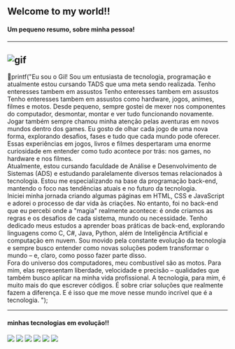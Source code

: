 ## Welcome to my world!!
#### Um pequeno resumo, sobre minha pessoa!

------
![gif](https://media4.giphy.com/media/v1.Y2lkPTc5MGI3NjExczJwaTlobWN0eTJiazFpOXRqZGwzbzBrNHhtYWZ2dXMxcjhybmllbiZlcD12MV9pbnRlcm5hbF9naWZfYnlfaWQmY3Q9Zw/vTr3WiTdqpL6GOT5mF/giphy.gif)
------
🙋printf("Eu sou o Gil!
Sou um entusiasta de tecnologia, programação e atualmente estou cursando TADS que uma meta sendo realizada. Tenho enteresses tambem em assustos Tenho enteresses tambem em assustos Tenho enteresses tambem em assustos como hardware, jogos, animes, filmes e motos. Desde pequeno, sempre gostei de mexer nos componentes do computador, desmontar, montar e ver tudo funcionando novamente.<br> Jogar também sempre chamou minha atenção pelas aventuras em novos mundos dentro dos games. Eu gosto de olhar cada jogo de uma nova forma, explorando desafios, fases e tudo que cada mundo pode oferecer. Essas experiências em jogos, livros e filmes despertaram uma enorme curiosidade em entender como tudo acontece por trás: nos games, no hardware e nos filmes.<br> Atualmente, estou cursando faculdade de Análise e Desenvolvimento de Sistemas (ADS) e estudando paralelamente diversos temas relacionados à tecnologia. Estou me especializando na base da programação back-end, mantendo o foco nas tendências atuais e no futuro da tecnologia.<br> Iniciei minha jornada criando algumas páginas em HTML, CSS e JavaScript e adorei o processo de dar vida às criações. No entanto, foi no back-end que eu percebi onde a "magia" realmente acontece: é onde criamos as regras e os desafios de cada sistema, mundo ou necessidade. Tenho dedicado meus estudos a aprender boas práticas de back-end, explorando linguagens como C, C#, Java, Python, além de Inteligência Artificial e computação em nuvem. Sou movido pela constante evolução da tecnologia e sempre busco entender como novas soluções podem transformar o mundo – e, claro, como posso fazer parte disso.<br> Fora do universo dos computadores, meu combustível são as motos. Para mim, elas representam liberdade, velocidade e precisão – qualidades que também busco aplicar na minha vida profissional. A tecnologia, para mim, é muito mais do que escrever códigos. É sobre criar soluções que realmente fazem a diferença. E é isso que me move nesse mundo incrível que é a tecnologia. ");

------

#### minhas tecnologias em evolução!!
<img src="https://cdn.jsdelivr.net/gh/devicons/devicon@latest/icons/html5/html5-original.svg" widht=100px />
 <img src="https://cdn.jsdelivr.net/gh/devicons/devicon@latest/icons/css3/css3-original.svg" widht=100px />
 <img src="https://cdn.jsdelivr.net/gh/devicons/devicon@latest/icons/java/java-original-wordmark.svg" widht=100px />
 <img src="https://cdn.jsdelivr.net/gh/devicons/devicon@latest/icons/python/python-original.svg" widht=100px />
 <img src="https://cdn.jsdelivr.net/gh/devicons/devicon@latest/icons/c/c-plain.svg" widht=100px />
 <img src="https://cdn.jsdelivr.net/gh/devicons/devicon@latest/icons/csharp/csharp-plain.svg" widht=100px />
          
          
          
          
          
          

<i class="devicon-linkedin-plain colored"></i>